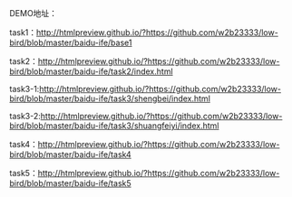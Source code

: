DEMO地址：

task1：http://htmlpreview.github.io/?https://github.com/w2b23333/low-bird/blob/master/baidu-ife/base1

task2：http://htmlpreview.github.io/?https://github.com/w2b23333/low-bird/blob/master/baidu-ife/task2/index.html

task3-1:http://htmlpreview.github.io/?https://github.com/w2b23333/low-bird/blob/master/baidu-ife/task3/shengbei/index.html

task3-2:http://htmlpreview.github.io/?https://github.com/w2b23333/low-bird/blob/master/baidu-ife/task3/shuangfeiyi/index.html

task4：http://htmlpreview.github.io/?https://github.com/w2b23333/low-bird/blob/master/baidu-ife/task4

task5：http://htmlpreview.github.io/?https://github.com/w2b23333/low-bird/blob/master/baidu-ife/task5
